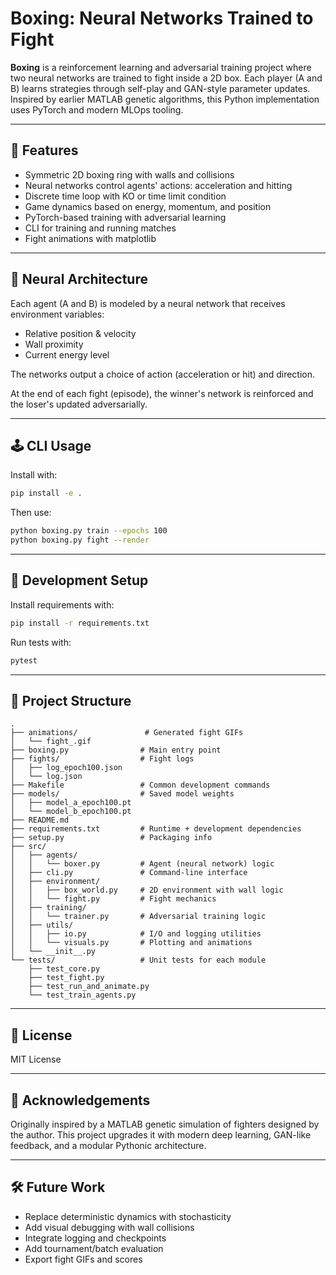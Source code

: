 # Boxing: Neural Networks Trained to Fight

**Boxing** is a reinforcement learning and adversarial training project where two neural networks are trained to fight inside a 2D box. Each player (A and B) learns strategies through self-play and GAN-style parameter updates. Inspired by earlier MATLAB genetic algorithms, this Python implementation uses PyTorch and modern MLOps tooling.

---

## 🚀 Features

* Symmetric 2D boxing ring with walls and collisions
* Neural networks control agents' actions: acceleration and hitting
* Discrete time loop with KO or time limit condition
* Game dynamics based on energy, momentum, and position
* PyTorch-based training with adversarial learning
* CLI for training and running matches
* Fight animations with matplotlib

---

## 🧠 Neural Architecture

Each agent (A and B) is modeled by a neural network that receives environment variables:

* Relative position & velocity
* Wall proximity
* Current energy level

The networks output a choice of action (acceleration or hit) and direction.

At the end of each fight (episode), the winner's network is reinforced and the loser's updated adversarially.

---

## 🕹️ CLI Usage

Install with:

```bash
pip install -e .
```

Then use:

```bash
python boxing.py train --epochs 100
python boxing.py fight --render
```

---

## 🧪 Development Setup

Install requirements with:

```bash
pip install -r requirements.txt
```

Run tests with:

```bash
pytest
```

---

## 📁 Project Structure

```
.
├── animations/               # Generated fight GIFs
│   └── fight_.gif
├── boxing.py                # Main entry point
├── fights/                  # Fight logs
│   ├── log_epoch100.json
│   └── log.json
├── Makefile                 # Common development commands
├── models/                  # Saved model weights
│   ├── model_a_epoch100.pt
│   └── model_b_epoch100.pt
├── README.md
├── requirements.txt         # Runtime + development dependencies
├── setup.py                 # Packaging info
├── src/
│   ├── agents/
│   │   └── boxer.py         # Agent (neural network) logic
│   ├── cli.py               # Command-line interface
│   ├── environment/
│   │   ├── box_world.py     # 2D environment with wall logic
│   │   └── fight.py         # Fight mechanics
│   ├── training/
│   │   └── trainer.py       # Adversarial training logic
│   ├── utils/
│   │   ├── io.py            # I/O and logging utilities
│   │   └── visuals.py       # Plotting and animations
│   └── __init__.py
└── tests/                   # Unit tests for each module
    ├── test_core.py
    ├── test_fight.py
    ├── test_run_and_animate.py
    └── test_train_agents.py
```

---

## 📜 License

MIT License

---

## 🤝 Acknowledgements

Originally inspired by a MATLAB genetic simulation of fighters designed by the author. This project upgrades it with modern deep learning, GAN-like feedback, and a modular Pythonic architecture.

---

## 🛠️ Future Work

* Replace deterministic dynamics with stochasticity
* Add visual debugging with wall collisions
* Integrate logging and checkpoints
* Add tournament/batch evaluation
* Export fight GIFs and scores
